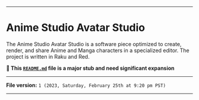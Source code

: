 
***

# Anime Studio Avatar Studio

The Anime Studio Avatar Studio is a software piece optimized to create, render, and share Anime and Manga characters in a specialized editor. The project is written in Raku and Red.

**🌱️ This [`README.md`](/README.md) file is a major stub and need significant expansion**

***

**File version:** `1 (2023, Saturday, February 25th at 9:20 pm PST)`

***

